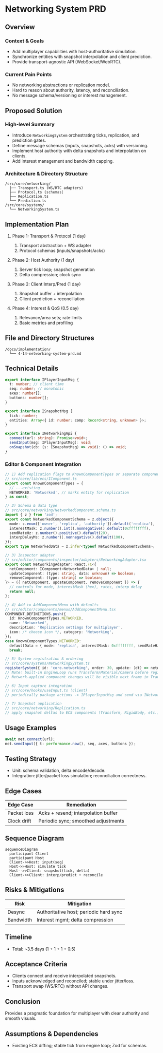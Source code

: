 # Networking System PRD

## Overview

### Context & Goals

- Add multiplayer capabilities with host-authoritative simulation.
- Synchronize entities with snapshot interpolation and client prediction.
- Provide transport-agnostic API (WebSocket/WebRTC).

### Current Pain Points

- No networking abstractions or replication model.
- Hard to reason about authority, latency, and reconciliation.
- No message schema/versioning or interest management.

## Proposed Solution

### High‑level Summary

- Introduce `NetworkingSystem` orchestrating ticks, replication, and prediction gates.
- Define message schemas (inputs, snapshots, acks) with versioning.
- Implement host authority with delta snapshots and interpolation on clients.
- Add interest management and bandwidth capping.

### Architecture & Directory Structure

```
/src/core/networking/
  ├── Transport.ts (WS/RTC adapters)
  ├── Protocol.ts (schemas)
  ├── Replication.ts
  └── Prediction.ts
/src/core/systems/
  └── NetworkingSystem.ts
```

## Implementation Plan

1. Phase 1: Transport & Protocol (1 day)

   1. Transport abstraction + WS adapter
   2. Protocol schemas (inputs/snapshots/acks)

2. Phase 2: Host Authority (1 day)

   1. Server tick loop; snapshot generation
   2. Delta compression; clock sync

3. Phase 3: Client Interp/Pred (1 day)

   1. Snapshot buffer + interpolation
   2. Client prediction + reconciliation

4. Phase 4: Interest & QoS (0.5 day)

   1. Relevance/area sets; rate limits
   2. Basic metrics and profiling

## File and Directory Structures

```
/docs/implementation/
  └── 4-14-networking-system-prd.md
```

## Technical Details

```ts
export interface IPlayerInputMsg {
  t: number; // client time
  seq: number; // monotonic
  axes: number[];
  buttons: number[];
}

export interface ISnapshotMsg {
  tick: number;
  entities: Array<{ id: number; comp: Record<string, unknown> }>;
}

export interface INetworkingApi {
  connect(url: string): Promise<void>;
  sendInput(msg: IPlayerInputMsg): void;
  onSnapshot(cb: (s: ISnapshotMsg) => void): () => void;
}
```

### Editor & Component Integration

```ts
// 1) Add replication flags to KnownComponentTypes or separate component
// src/core/lib/ecs/IComponent.ts
export const KnownComponentTypes = {
  // ...existing
  NETWORKED: 'Networked', // marks entity for replication
} as const;

// 2) Schema & data type
// src/core/networking/NetworkedComponent.schema.ts
import { z } from 'zod';
export const NetworkedComponentSchema = z.object({
  mode: z.enum(['owner', 'replica', 'authority']).default('replica'),
  interestMask: z.number().int().nonnegative().default(0xffffffff),
  sendRateHz: z.number().positive().default(20),
  interpDelayMs: z.number().nonnegative().default(100),
});
export type NetworkedData = z.infer<typeof NetworkedComponentSchema>;

// 3) Inspector adapter
// src/editor/components/inspector/adapters/NetworkingAdapter.tsx
export const NetworkingAdapter: React.FC<{
  netComponent: IComponent<NetworkedData> | null;
  updateComponent: (type: string, data: unknown) => boolean;
  removeComponent: (type: string) => boolean;
}> = ({ netComponent, updateComponent, removeComponent }) => {
  // controls for mode, interestMask (hex), rates, interp delay
  return null;
};

// 4) Add to AddComponentMenu with defaults
// src/editor/components/menus/AddComponentMenu.tsx
COMPONENT_DEFINITIONS.push({
  id: KnownComponentTypes.NETWORKED,
  name: 'Networked',
  description: 'Replication settings for multiplayer',
  icon: /* choose icon */, category: 'Networking',
});
case KnownComponentTypes.NETWORKED:
  defaultData = { mode: 'replica', interestMask: 0xffffffff, sendRateHz: 20, interpDelayMs: 100 };
  break;

// 5) System registration & ordering
// src/core/systems/NetworkingSystem.ts
registerSystem({ id: 'core.networking', order: 30, update: (dt) => networking.update(dt) });
// Note: built-in EngineLoop runs Transform/Material/Camera before registered systems.
// Network-applied component changes will be visible next frame in TransformSystem.

// 6) Input capture integration
// src/core/hooks/useInput.ts (client)
// periodically package actions -> IPlayerInputMsg and send via INetworkingApi

// 7) Snapshot application
// src/core/networking/Replication.ts
// apply snapshot deltas to ECS components (Transform, RigidBody, etc.) respecting authority rules
```

## Usage Examples

```ts
await net.connect(url);
net.sendInput({ t: performance.now(), seq, axes, buttons });
```

## Testing Strategy

- Unit: schema validation, delta encode/decode.
- Integration: jitter/packet loss simulation; reconciliation correctness.

## Edge Cases

| Edge Case   | Remediation                         |
| ----------- | ----------------------------------- |
| Packet loss | Acks + resend; interpolation buffer |
| Clock drift | Periodic sync; smoothed adjustments |

## Sequence Diagram

```mermaid
sequenceDiagram
  participant Client
  participant Host
  Client->>Host: input(seq)
  Host->>Host: simulate tick
  Host-->>Client: snapshot(tick, delta)
  Client->>Client: interp/predict + reconcile
```

## Risks & Mitigations

| Risk      | Mitigation                             |
| --------- | -------------------------------------- |
| Desync    | Authoritative host; periodic hard sync |
| Bandwidth | Interest mgmt; delta compression       |

## Timeline

- Total: ~3.5 days (1 + 1 + 1 + 0.5)

## Acceptance Criteria

- Clients connect and receive interpolated snapshots.
- Inputs acknowledged and reconciled; stable under jitter/loss.
- Transport swap (WS/RTC) without API changes.

## Conclusion

Provides a pragmatic foundation for multiplayer with clear authority and smooth visuals.

## Assumptions & Dependencies

- Existing ECS diffing; stable tick from engine loop; Zod for schemas.

